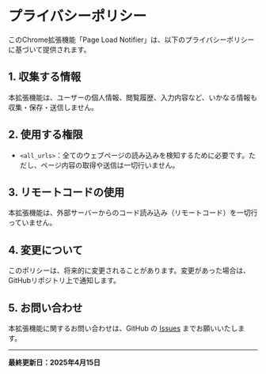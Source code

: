 # プライバシーポリシー

このChrome拡張機能「Page Load Notifier」は、以下のプライバシーポリシーに基づいて提供されます。

## 1. 収集する情報

本拡張機能は、ユーザーの個人情報、閲覧履歴、入力内容など、いかなる情報も収集・保存・送信しません。

## 2. 使用する権限

- `<all_urls>`：全てのウェブページの読み込みを検知するために必要です。ただし、ページ内容の取得や送信は一切行いません。

## 3. リモートコードの使用

本拡張機能は、外部サーバーからのコード読み込み（リモートコード）を一切行っていません。

## 4. 変更について

このポリシーは、将来的に変更されることがあります。変更があった場合は、GitHubリポジトリ上で通知します。

## 5. お問い合わせ
本拡張機能に関するお問い合わせは、GitHub の  [Issues](https://github.com/owl637/Page-Load-Notifier/issues) までお願いいたします。

---

**最終更新日：2025年4月15日**
